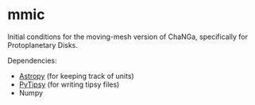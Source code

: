 # mmic
Initial conditions for the moving-mesh version of ChaNGa, specifically for Protoplanetary Disks.

Dependencies:
- [Astropy](https://github.com/astropy/astropy) (for keeping track of units)
- [PyTipsy](https://github.com/bwkeller/pytipsy) (for writing tipsy files)
- Numpy
